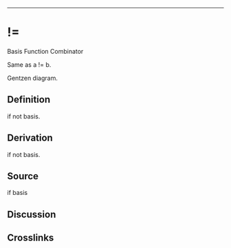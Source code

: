 ------------------------------------------------------------------------

# !=

Basis Function Combinator

Same as a != b.

Gentzen diagram.

## Definition

if not basis.

## Derivation

if not basis.

## Source

if basis

## Discussion

## Crosslinks
